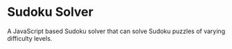 # Sudoku Solver
A JavaScript based Sudoku solver that can solve Sudoku puzzles of varying difficulty levels.
